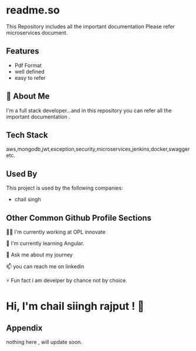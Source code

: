 
# readme.so

This Repository includes all the important documentation
Please refer microservices document.


## Features

- Pdf Format 
- well defined
- easy to refer

 


## 🚀 About Me
I'm a full stack developer...and in this repository you can refer all the important documentation .


## Tech Stack

aws,mongodb,jwt,exception,security,microservices,jenkins,docker,swagger etc.

 


## Used By

This project is used by the following companies:

- chail singh



## Other Common Github Profile Sections
👩‍💻 I'm currently working at OPL innovate

🧠 I'm currently learning Angular.

💬 Ask me about my journey

📫 you can  reach me on linkedin
 

⚡️ Fun fact i am develper by chance not by choice.


# Hi, I'm chail siingh rajput ! 👋


## Appendix

nothing here , will update soon.

